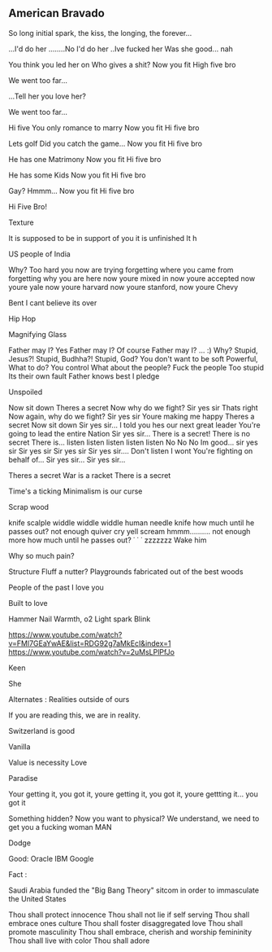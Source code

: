 ## American Bravado

So long initial spark, the kiss, the longing, the forever...

...I'd do her
........No I'd do her
..Ive fucked her
Was she good... nah

You think you led her on
Who gives a shit?
Now you fit
High five bro

We went too far...

...Tell her you love her?

We went too far...

Hi five
You only romance to marry
Now you fit
Hi five bro

Lets golf
Did you catch the game... 
Now you fit
Hi five bro

He has one
Matrimony
Now you fit
Hi five bro

He has some
Kids
Now you fit
Hi five bro
			
Gay?
Hmmm...
Now you fit
Hi five bro

Hi
Five 
Bro!	




Texture

It is supposed to be in support of you
it is unfinished
It h




US people of India

Why?
Too hard you now are trying
forgetting where you came from
forgetting why you are here
now youre mixed in
now youre accepted
now youre yale
now youre harvard
now youre stanford, 
now youre Chevy 


Bent I cant believe its over

Hip Hop


Magnifying Glass

Father may I?
Yes
Father may I?
Of course
Father may I?
...
:)
Why?
Stupid, Jesus?!
Stupid, Budhha?!
Stupid, God?
You don't want to be soft
Powerful, What to do?
You control
What about the people?
Fuck the people
Too stupid
Its their own fault
Father knows best
I pledge






Unspoiled

Now sit down
Theres a secret
Now why do we fight?
Sir yes sir
Thats right
Now again, why do we fight?
Sir yes sir
Youre making me happy
Theres a secret
Now sit down
Sir yes sir...
I told you hes our next great leader
You're going to lead the entire Nation
Sir yes sir...
There is a secret!
There is no secret
There is...
listen 
listen 
listen 
listen 
listen
No
No
No Im good... sir yes sir
Sir yes sir
Sir yes sir
Sir yes sir....
Don't listen
I wont
You're fighting on behalf of...
Sir yes sir...
Sir yes sir...



Theres a secret
War is a racket
There is a secret

Time's a ticking
Minimalism is our curse


















Scrap wood

knife
scalple
widdle
widdle 
widdle
human 
needle
knife
how much until he passes out?
not enough
quiver
cry
yell
scream
hmmm..........
not enough
more
how much until he passes out?
˙
˙
˙
zzzzzzz
Wake him


Why so much pain? 








Structure
Fluff a nutter?
Playgrounds fabricated out of the best woods






People of the past
I love you







Built to love

Hammer
Nail
Warmth, o2
Light spark
Blink








https://www.youtube.com/watch?v=FMl7GEaYwAE&list=RDG92g7aMkEcI&index=1
https://www.youtube.com/watch?v=2uMsLPlPfJo




Keen

She












Alternates : Realities outside of ours

If you are reading this, we are in reality. 





Switzerland is good




Vanilla

Value is necessity
Love



Paradise

Your getting it, you got it, youre getting it, you got it, youre gettting it... you got it







Something hidden?
Now you want to physical?
We understand, we need to get you a fucking woman MAN


Dodge


Good:
Oracle
IBM
Google








Fact : 

Saudi Arabia funded the "Big Bang Theory" sitcom in order to immasculate the United States












Thou shall protect innocence
Thou shall not lie if self serving
Thou shall embrace ones culture
Thou shall foster disaggregated love
Thou shall promote masculinity
Thou shall embrace, cherish and worship femininity
Thou shall live with color
Thou shall adore




